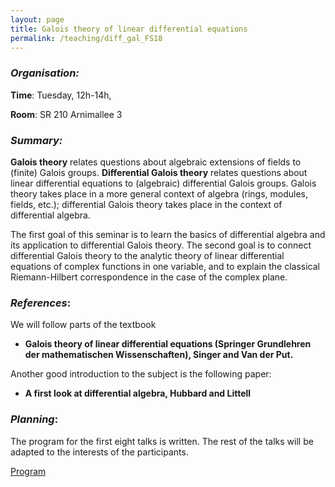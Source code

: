 ```yaml
---
layout: page
title: Galois theory of linear differential equations
permalink: /teaching/diff_gal_FS18
---
```


### _Organisation:_

**Time**: Tuesday, 12h-14h,

**Room**: SR 210 Arnimallee 3

### _Summary:_
**Galois theory** relates questions about algebraic extensions of fields to (finite) Galois groups. **Differential Galois theory** relates questions about linear differential equations to (algebraic) differential Galois groups. Galois theory takes place in a more general context of algebra (rings, modules, fields, etc.); differential Galois theory takes place in the context of differential algebra. 

The first goal of this seminar is to learn the basics of differential algebra and its application to differential Galois theory. The second goal is to connect differential Galois theory to the analytic theory of linear differential equations of complex functions in one variable, and to explain the classical Riemann-Hilbert correspondence in the case of the complex plane. 

### _References_:

We will follow parts of the textbook 

- **Galois theory of linear differential equations (Springer Grundlehren der mathematischen Wissenschaften), Singer and Van der Put.**

Another good introduction to the subject is the following paper:

- **A first look at differential algebra, Hubbard and Littell**

### _Planning_:

The program for the first eight talks is written. The rest of the talks will be adapted to the interests of the participants.

[Program](/teaching/DGT_program.pdf)

